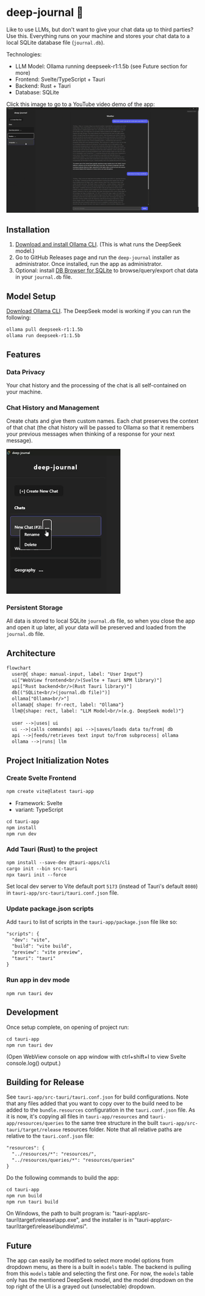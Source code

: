 # deep-journal 📝
Like to use LLMs, but don't want to give your chat data up to third parties? Use this. Everything runs on your machine and stores your chat data to a local SQLite database file (`journal.db`).

Technologies:
- LLM Model: Ollama running deepseek-r1:1.5b (see Future section for more)
- Frontend: Svelte/TypeScript + Tauri
- Backend: Rust + Tauri
- Database: SQLite

Click this image to go to a YouTube video demo of the app:
[![deep-journal video demo](docs/video-thumbnail.png)](https://youtu.be/JDIWQQrEVKE)
  
## Installation
1. [Download and install Ollama CLI](https://ollama.com/download). (This is what runs the DeepSeek model.)
2. Go to GitHub Releases page and run the `deep-journal` installer as administrator. Once installed, run the app as administrator.
3. Optional: install [DB Browser for SQLite](https://sqlitebrowser.org/) to browse/query/export chat data in your `journal.db` file.

## Model Setup
[Download Ollama CLI](https://ollama.com/download). The DeepSeek model is working if you can run the following:
```
ollama pull deepseek-r1:1.5b
ollama run deepseek-r1:1.5b
```

## Features
### Data Privacy
Your chat history and the processing of the chat is all self-contained on your machine.

### Chat History and Management
Create chats and give them custom names. Each chat preserves the context of that chat (the chat history will be passed to Ollama so that it remembers your previous messages when thinking of a response for your next message).

<img src="docs/chat-options.png"></img>

### Persistent Storage
All data is stored to local SQLite `journal.db` file, so when you close the app and open it up later, all your data will be preserved and loaded from the `journal.db` file.

## Architecture
```mermaid
flowchart
  user@{ shape: manual-input, label: "User Input"}
  ui["WebView frontend<br/>(Svelte + Tauri NPM library)"]
  api["Rust backend<br/>(Rust Tauri library)"]
  db[("SQLite<br/>(journal.db file)")]
  ollama["Ollama<br/>"]
  ollama@{ shape: fr-rect, label: "Ollama"}
  llm@{shape: rect, label: "LLM Model<br/>(e.g. DeepSeek model)"}
  
  user -->|uses| ui
  ui -->|calls commands| api -->|saves/loads data to/from| db
  api -->|feeds/retrieves text input to/from subprocess| ollama
  ollama -->|runs| llm
```

## Project Initialization Notes
### Create Svelte Frontend
```powershell
npm create vite@latest tauri-app
```
- Framework: Svelte
- variant: TypeScript

```
cd tauri-app
npm install
npm run dev
```
### Add Tauri (Rust) to the project
```
npm install --save-dev @tauri-apps/cli
cargo init --bin src-tauri
npx tauri init --force
```
Set local dev server to Vite default port `5173` (instead of Tauri's default `8080`) in `tauri-app/src-tauri/tauri.conf.json` file.
### Update package.json scripts
Add `tauri` to list of scripts in the `tauri-app/package.json` file like so:
```
"scripts": {
  "dev": "vite",
  "build": "vite build",
  "preview": "vite preview",
  "tauri": "tauri"
}
```
### Run app in dev mode
```
npm run tauri dev
```

## Development
Once setup complete, on opening of project run:
```
cd tauri-app
npm run tauri dev
```
(Open WebView console on app window with ctrl+shift+I to view Svelte console.log() output.)

## Building for Release
See `tauri-app/src-tauri/tauri.conf.json` for build configurations. Note that any files added that you want to copy over to the build need to be added to the `bundle.resources` configuration in the `tauri.conf.json` file. As it is now, it's copying all files in `tauri-app/resources` and `tauri-app/resources/queries` to the same tree structure in the built `tauri-app/src-tauri/target/release` resources folder. Note that all relative paths are relative to the `tauri.conf.json` file:

```
"resources": {
  "../resources/*": "resources/",
  "../resources/queries/*": "resources/queries"
}
```

Do the following commands to build the app:
```
cd tauri-app
npm run build
npm run tauri build
```

On Windows, the path to built program is: "tauri-app\src-tauri\target\release\app.exe", and the installer is in "tauri-app\src-tauri\target\release\bundle\msi".

## Future
The app can easily be modified to select more model options from dropdown menu, as there is a built in `models` table. The backend is pulling from this `models` table and selecting the first one. For now, the `models` table only has the mentioned DeepSeek model, and the model dropdown on the top right of the UI is a grayed out (unselectable) dropdown.
